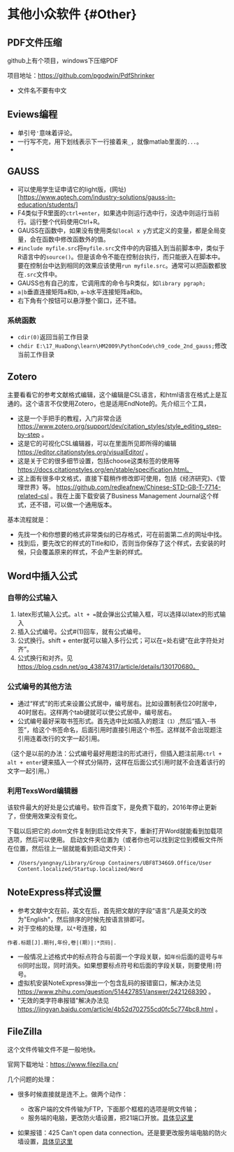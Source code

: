 
# 其他小众软件 {#Other}

## PDF文件压缩

github上有个项目，windows下压缩PDF

项目地址：https://github.com/pgodwin/PdfShrinker

- 文件名不要有中文

## Eviews编程
- 单引号`'`意味着评论。
- 一行写不完，用下划线表示下一行接着来`_`，就像matlab里面的`...`。
- 

## GAUSS

- 可以使用学生证申请它的light版，(网址)[https://www.aptech.com/industry-solutions/gauss-in-education/students/]
- F4类似于R里面的`ctrl+enter`，如果选中则运行选中行，没选中则运行当前行。运行整个代码使用Ctrl+R。
- GAUSS在函数中，如果没有使用类似`local x y`方式定义的变量，都是全局变量，会在函数中修改函数外的值。
- `#include myfile.src`将`myfile.src`文件中的内容插入到当前脚本中，类似于R语言中的`source()`。但是该命令不能在控制台执行，而只能嵌入在脚本中。要在控制台中达到相同的效果应该使用`run myfile.src`。通常可以把函数都放在`.src`文件中。
- GAUSS也有自己的库，它调用库的命令与R类似，如`library pgraph; `
- `a|b`垂直连接矩阵a和b, `a~b`水平连接矩阵a和b。
- 右下角有个按钮可以悬浮整个窗口，还不错。

### 系统函数

- `cdir(0)`返回当前工作目录
- `chdir E:\17_HuaDong\learn\HM2009\PythonCode\ch9_code_2nd_gauss;`修改当前工作目录

## Zotero

主要看看它的参考文献格式编辑，这个编辑是CSL语言，和html语言在格式上是互通的。这个语言不仅使用Zotero，也是适用EndNote的。先介绍三个工具，

- 这是一个手把手的教程，入门非常合适 https://www.zotero.org/support/dev/citation_styles/style_editing_step-by-step 。
- 这是它的可视化CSL编辑器，可以在里面所见即所得的编辑 https://editor.citationstyles.org/visualEditor/ 。
- 这是关于它的很多细节设置，包括choose这类标签的使用等 https://docs.citationstyles.org/en/stable/specification.html。
- 这上面有很多中文格式，直接下载稍作修改即可使用，包括《经济研究》、《管理世界》等。 https://github.com/redleafnew/Chinese-STD-GB-T-7714-related-csl 。我在上面下载安装了Business Management Journal这个样式，还不错，可以做一个通用版本。

基本流程就是：
 
- 先找一个和你想要的格式非常类似的已存格式，可在前面第二点的网址中找。
- 找到后，要先改它的样式的Title和ID，否则当你保存了这个样式，去安装的时候，只会覆盖原来的样式，不会产生新的样式。

## Word中插入公式

### 自带的公式输入

1. latex形式输入公式。`alt + =`就会弹出公式输入框，可以选择以latex的形式输入
2. 插入公式编号。公式#(1)回车，就有公式编号。
3. 公式换行。shift + enter就可以输入多行公式；可以在=处右键“在此字符处对齐”。
4. 公式换行和对齐。见 https://blog.csdn.net/qq_43874317/article/details/130170680。

### 公式编号的其他方法

- 通过“样式”的形式来设置公式居中，编号居右。比如设置制表位20时居中，40时居右。这样两个tab键就可以使公式居中，编号居右。
- 公式编号最好采取书签形式。首先选中比如插入的题注`（1）`,然后“插入-书签”，给这个书签命名，后面引用时直接引用这个书签。这样就不会出现题注引用连着改行的文字一起引用。

（这个是以前的办法：公式编号最好用题注的形式进行，但插入题注前用`ctrl + alt + enter`键来插入一个样式分隔符，这样在后面公式引用时就不会连着该行的文字一起引用。）

### 利用TexsWord编辑器

该软件最大的好处是公式编号。软件百度下，是免费下载的，2016年停止更新了，但使用效果没有变化。

下载以后把它的.dotm文件复制到启动文件夹下，重新打开Word就能看到加载项选项，然后可以使用。
启动文件夹位置为（或者你也可以找到定位到模板文件所在位置，然后往上一层就能看到启动文件夹）：

- `/Users/yangnay/Library/Group Containers/UBF8T346G9.Office/User Content.localized/Startup.localized/Word`


## NoteExpress样式设置

- 参考文献中文在前，英文在后，首先把文献的字段“语言”凡是英文的改为"English"，然后排序的时候先按语言排即可。
- 对于空格的处理，以`*`号连接，如
```
作者.标题[J].期刊,年份,卷|(期)|:*页码|.
```
- 一般情况上述格式中的标点符合与前面一个字段关联，如`年份`后面的逗号与`年份`同时出现，同时消失。如果想要标点符号和后面的字段关联，则要使用`|`符号。
- 虚拟机安装NoteExpress弹出一个包含乱码的报错窗口，解决办法见 https://www.zhihu.com/question/514427851/answer/2421268390 。
- "无效的类字符串报错"解决办法见 https://jingyan.baidu.com/article/4b52d702755cd0fc5c774bc8.html 。

## FileZilla
这个文件传输文件不是一般地快。

官网下载地址：https://www.filezilla.cn/

几个问题的处理：

- 很多时候直接就是连不上。做两个动作：
  - 改客户端的文件传输为FTP，下面那个框框的选项是明文传输；
  - 服务端的电脑，更改防火墙设置，把21端口开放。[具体见这里](https://blog.csdn.net/InnovationAD/article/details/84944238?utm_medium=distribute.pc_relevant.none-task-blog-BlogCommendFromMachineLearnPai2-1.control&dist_request_id=1db1882b-159d-4705-865f-78d855fe1f50&depth_1-utm_source=distribute.pc_relevant.none-task-blog-BlogCommendFromMachineLearnPai2-1.control)

- 如果报错：425 Can't open data connection。还是要更改服务端电脑的防火墙设置，[具体见这里](https://blog.csdn.net/weixin_44284051/article/details/106277683)
